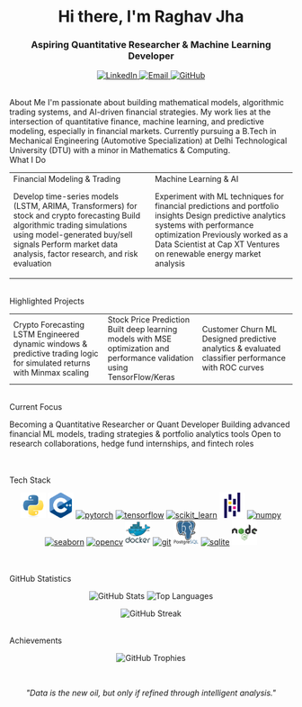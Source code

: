 <h1 align="center">Hi there, I'm Raghav Jha</h1>
<h3 align="center">Aspiring Quantitative Researcher & Machine Learning Developer</h3>
<p align="center">
  <a href="https://linkedin.com/in/raghav-jha-512b8a309" target="_blank">
    <img src="https://img.shields.io/badge/LinkedIn-%230077B5.svg?logo=linkedin&logoColor=white" alt="LinkedIn" height="28" />
  </a>
  <a href="mailto:raghav.jha2108@gmail.com">
    <img src="https://img.shields.io/badge/Email-D14836?logo=gmail&logoColor=white" alt="Email" height="28" />
  </a>
  <a href="https://github.com/Donysus" target="_blank">
    <img src="https://img.shields.io/badge/GitHub-181717.svg?logo=github&logoColor=white" alt="GitHub" height="28" />
  </a>
</p>
<br>
About Me
I'm passionate about building mathematical models, algorithmic trading systems, and AI-driven financial strategies. My work lies at the intersection of quantitative finance, machine learning, and predictive modeling, especially in financial markets.
Currently pursuing a B.Tech in Mechanical Engineering (Automotive Specialization) at Delhi Technological University (DTU) with a minor in Mathematics & Computing.
<br>
What I Do
<table>
<tr>
<td width="50%">
Financial Modeling & Trading

Develop time-series models (LSTM, ARIMA, Transformers) for stock and crypto forecasting
Build algorithmic trading simulations using model-generated buy/sell signals
Perform market data analysis, factor research, and risk evaluation

</td>
<td width="50%">
Machine Learning & AI

Experiment with ML techniques for financial predictions and portfolio insights
Design predictive analytics systems with performance optimization
Previously worked as a Data Scientist at Cap XT Ventures on renewable energy market analysis

</td>
</tr>
</table>
<br>
Highlighted Projects
<table>
<tr>
<td width="33%">
Crypto Forecasting LSTM
Engineered dynamic windows & predictive trading logic for simulated returns with Minmax scaling
</td>
<td width="33%">
Stock Price Prediction
Built deep learning models with MSE optimization and performance validation using TensorFlow/Keras
</td>
<td width="33%">
Customer Churn ML
Designed predictive analytics & evaluated classifier performance with ROC curves
</td>
</tr>
</table>
<br>
Current Focus

Becoming a Quantitative Researcher or Quant Developer
Building advanced financial ML models, trading strategies & portfolio analytics tools
Open to research collaborations, hedge fund internships, and fintech roles

<br>

<br>
Tech Stack
<p align="center">
<a href="https://www.python.org" target="_blank" rel="noreferrer"><img src="https://raw.githubusercontent.com/devicons/devicon/master/icons/python/python-original.svg" alt="python" width="45" height="45"/></a>
<a href="https://www.w3schools.com/cpp/" target="_blank" rel="noreferrer"><img src="https://raw.githubusercontent.com/devicons/devicon/master/icons/cplusplus/cplusplus-original.svg" alt="cplusplus" width="45" height="45"/></a>
<a href="https://pytorch.org/" target="_blank" rel="noreferrer"><img src="https://www.vectorlogo.zone/logos/pytorch/pytorch-icon.svg" alt="pytorch" width="45" height="45"/></a>
<a href="https://www.tensorflow.org" target="_blank" rel="noreferrer"><img src="https://www.vectorlogo.zone/logos/tensorflow/tensorflow-icon.svg" alt="tensorflow" width="45" height="45"/></a>
<a href="https://scikit-learn.org/" target="_blank" rel="noreferrer"><img src="https://upload.wikimedia.org/wikipedia/commons/0/05/Scikit_learn_logo_small.svg" alt="scikit_learn" width="45" height="45"/></a>
<a href="https://pandas.pydata.org/" target="_blank" rel="noreferrer"><img src="https://raw.githubusercontent.com/devicons/devicon/2ae2a900d2f041da66e950e4d48052658d850630/icons/pandas/pandas-original.svg" alt="pandas" width="45" height="45"/></a>
<a href="https://numpy.org/" target="_blank" rel="noreferrer"><img src="https://www.vectorlogo.zone/logos/numpy/numpy-icon.svg" alt="numpy" width="45" height="45"/></a>
<a href="https://seaborn.pydata.org/" target="_blank" rel="noreferrer"><img src="https://seaborn.pydata.org/_images/logo-mark-lightbg.svg" alt="seaborn" width="45" height="45"/></a>
<a href="https://opencv.org/" target="_blank" rel="noreferrer"><img src="https://www.vectorlogo.zone/logos/opencv/opencv-icon.svg" alt="opencv" width="45" height="45"/></a>
<a href="https://www.docker.com/" target="_blank" rel="noreferrer"><img src="https://raw.githubusercontent.com/devicons/devicon/master/icons/docker/docker-original-wordmark.svg" alt="docker" width="45" height="45"/></a>
<a href="https://git-scm.com/" target="_blank" rel="noreferrer"><img src="https://www.vectorlogo.zone/logos/git-scm/git-scm-icon.svg" alt="git" width="45" height="45"/></a>
<a href="https://www.postgresql.org" target="_blank" rel="noreferrer"><img src="https://raw.githubusercontent.com/devicons/devicon/master/icons/postgresql/postgresql-original-wordmark.svg" alt="postgresql" width="45" height="45"/></a>
<a href="https://www.sqlite.org/" target="_blank" rel="noreferrer"><img src="https://www.vectorlogo.zone/logos/sqlite/sqlite-icon.svg" alt="sqlite" width="45" height="45"/></a>
<a href="https://nodejs.org" target="_blank" rel="noreferrer"><img src="https://raw.githubusercontent.com/devicons/devicon/master/icons/nodejs/nodejs-original-wordmark.svg" alt="nodejs" width="45" height="45"/></a>
</p>
<br>

<br>
GitHub Statistics
<p align="center">
  <img src="https://github-readme-stats.vercel.app/api?username=Donysus&theme=ambient_gradient&hide_border=false&include_all_commits=true&count_private=true" alt="GitHub Stats" height="180" />
  <img src="https://github-readme-stats.vercel.app/api/top-langs/?username=Donysus&theme=ambient_gradient&hide_border=false&include_all_commits=true&count_private=true&layout=compact" alt="Top Languages" height="180" />
</p>
<p align="center">
  <img src="https://nirzak-streak-stats.vercel.app/?user=Donysus&theme=ambient_gradient&hide_border=false" alt="GitHub Streak" />
</p>
<br>
Achievements
<p align="center">
  <img src="https://github-profile-trophy.vercel.app/?username=Donysus&theme=radical&no-frame=true&no-bg=true&margin-w=4&row=1&column=7" alt="GitHub Trophies" />
</p>
<br>

<p align="center">
  <i>"Data is the new oil, but only if refined through intelligent analysis."</i>
</p>
